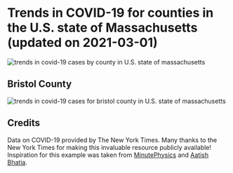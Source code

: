 Trends in COVID-19 for counties in the U.S. state of Massachusetts (updated on 2021-03-01)
==========================================================================================

![trends in covid-19 cases by county in U.S. state of
massachusetts](./images/ma_county_covid.png)

Bristol County
--------------

![trends in covid-19 cases for bristol county in U.S. state of
massachusetts](./images/bristol_county_covid.png)

Credits
-------

Data on COVID-19 provided by The New York Times. Many thanks to the New
York Times for making this invaluable resource publicly available!
Inspiration for this example was taken from
[MinutePhysics](https://www.youtube.com/watch?v=54XLXg4fYsc) and [Aatish
Bhatia](http://aatishb.com/covidtrends/).
